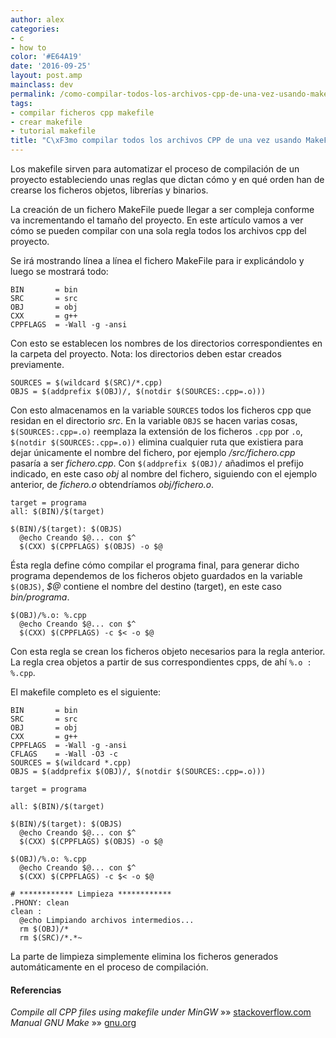 ```yaml
---
author: alex
categories:
- c
- how to
color: '#E64A19'
date: '2016-09-25'
layout: post.amp
mainclass: dev
permalink: /como-compilar-todos-los-archivos-cpp-de-una-vez-usando-makefile/
tags:
- compilar ficheros cpp makefile
- crear makefile
- tutorial makefile
title: "C\xF3mo compilar todos los archivos CPP de una vez usando MakeFile"
---
```


Los makefile sirven para automatizar el proceso de compilación de un proyecto estableciendo unas reglas que dictan cómo y en qué orden han de crearse los ficheros objetos, librerías y binarios.

La creación de un fichero MakeFile puede llegar a ser compleja conforme va incrementando el tamaño del proyecto. En este artículo vamos a ver cómo se pueden compilar con una sola regla todos los archivos cpp del proyecto.

<!--more--><!--ad-->

Se irá mostrando línea a línea el fichero MakeFile para ir explicándolo y luego se mostrará todo:

```make
BIN       = bin
SRC 	  = src
OBJ 	  = obj
CXX 	  = g++
CPPFLAGS  = -Wall -g -ansi

```

Con esto se establecen los nombres de los directorios correspondientes en la carpeta del proyecto. Nota: los directorios deben estar creados previamente.

```make
SOURCES = $(wildcard $(SRC)/*.cpp)
OBJS = $(addprefix $(OBJ)/, $(notdir $(SOURCES:.cpp=.o)))

```

Con esto almacenamos en la variable `SOURCES` todos los ficheros cpp que residan en el directorio *src*. En la variable `OBJS` se hacen varias cosas, `$(SOURCES:.cpp=.o)` reemplaza la extensión de los ficheros `.cpp` por `.o`, `$(notdir $(SOURCES:.cpp=.o))` elimina cualquier ruta que existiera para dejar únicamente el nombre del fichero, por ejemplo */src/fichero.cpp* pasaría a ser *fichero.cpp*. Con `$(addprefix $(OBJ)/` añadimos el prefijo indicado, en este caso *obj* al nombre del fichero, siguiendo con el ejemplo anterior, de *fichero.o* obtendríamos *obj/fichero.o*.

```make
target = programa
all: $(BIN)/$(target)

$(BIN)/$(target): $(OBJS)
  @echo Creando $@... con $^
  $(CXX) $(CPPFLAGS) $(OBJS) -o $@

```

Ésta regla define cómo compilar el programa final, para generar dicho programa dependemos de los ficheros objeto guardados en la variable `$(OBJS)`, *$@* contiene el nombre del destino (target), en este caso *bin/programa*.

```make
$(OBJ)/%.o: %.cpp
  @echo Creando $@... con $^
  $(CXX) $(CPPFLAGS) -c $< -o $@

```

Con esta regla se crean los ficheros objeto necesarios para la regla anterior. La regla crea objetos a partir de sus correspondientes cpps, de ahí `%.o : %.cpp`.

El makefile completo es el siguiente:

```make
BIN       = bin
SRC 	  = src
OBJ 	  = obj
CXX 	  = g++
CPPFLAGS  = -Wall -g -ansi
CFLAGS    = -Wall -O3 -c
SOURCES = $(wildcard *.cpp)
OBJS = $(addprefix $(OBJ)/, $(notdir $(SOURCES:.cpp=.o)))

target = programa

all: $(BIN)/$(target)

$(BIN)/$(target): $(OBJS)
  @echo Creando $@... con $^
  $(CXX) $(CPPFLAGS) $(OBJS) -o $@

$(OBJ)/%.o: %.cpp
  @echo Creando $@... con $^
  $(CXX) $(CPPFLAGS) -c $< -o $@

# ************ Limpieza ************
.PHONY: clean
clean :
  @echo Limpiando archivos intermedios...
  rm $(OBJ)/*
  rm $(SRC)/*.*~

```

La parte de limpieza simplemente elimina los ficheros generados automáticamente en el proceso de compilación.

#### Referencias

*Compile all CPP files using makefile under MinGW* »» <a href="http://stackoverflow.com/a/13109884/1612432" target="_blank">stackoverflow.com</a>
*Manual GNU Make* »» <a href="https://www.gnu.org/software/make/manual/html_node/File-Name-Functions.html" target="_blank">gnu.org</a>